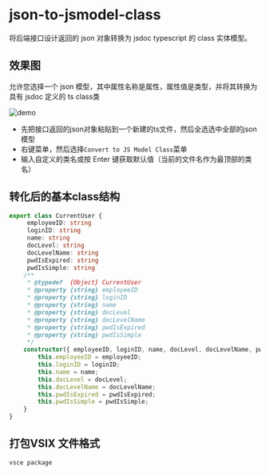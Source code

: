 
# json-to-jsmodel-class

将后端接口设计返回的 json 对象转换为 jsdoc typescript 的 class 实体模型。

## 效果图

允许您选择一个 json 模型，其中属性名称是属性，属性值是类型，并将其转换为具有 jsdoc 定义的 ts class类

![demo](demo.gif)

- 先把接口返回的json对象粘贴到一个新建的ts文件，然后全选选中全部的json模型
- 右键菜单，然后选择`Convert to JS Model Class`菜单
- 输入自定义的类名或按 Enter 键获取默认值（当前的文件名作为最顶部的类名）

## 转化后的基本class结构

```ts
export class CurrentUser {
	 employeeID: string
	 loginID: string
	 name: string
	 docLevel: string
	 docLevelName: string
	 pwdIsExpired: string
	 pwdIsSimple: string
	/**
	 * @typedef  {Object} CurrentUser
	 * @property {string} employeeID
	 * @property {string} loginID
	 * @property {string} name
	 * @property {string} docLevel
	 * @property {string} docLevelName
	 * @property {string} pwdIsExpired
	 * @property {string} pwdIsSimple
	 */
	constructor({ employeeID, loginID, name, docLevel, docLevelName, pwdIsExpired, pwdIsSimple } = {} as any) {
		this.employeeID = employeeID;
		this.loginID = loginID;
		this.name = name;
		this.docLevel = docLevel;
		this.docLevelName = docLevelName;
		this.pwdIsExpired = pwdIsExpired;
		this.pwdIsSimple = pwdIsSimple;
	}
}

```

## 打包VSIX 文件格式

```sh
vsce package
```
